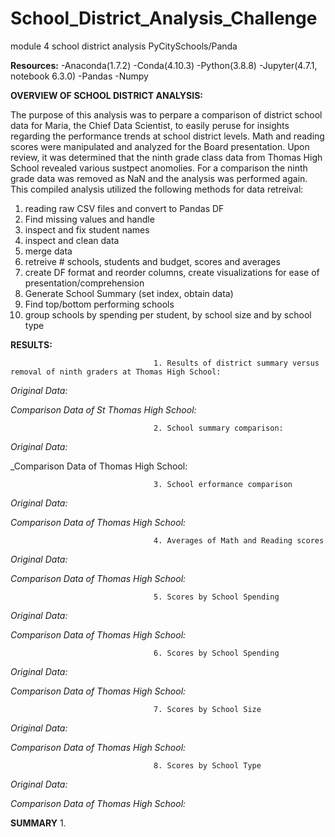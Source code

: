 # School_District_Analysis_Challenge
module 4 school district analysis
PyCitySchools/Panda

**Resources:**
-Anaconda(1.7.2)
-Conda(4.10.3) 
-Python(3.8.8)
-Jupyter(4.7.1, notebook 6.3.0)
-Pandas
-Numpy

**OVERVIEW OF SCHOOL DISTRICT ANALYSIS:**

  The purpose of this analysis was to perpare a comparison of district school data for Maria, the Chief Data Scientist, to easily peruse for insights regarding the performance trends at school district levels. Math and reading scores were manipulated and analyzed for the Board presentation. Upon review, it was determined that the ninth grade class data from Thomas High School revealed various sustpect anomolies. For a comparison the ninth grade data was removed as NaN and the analysis was performed again. This compiled analysis utilized the following methods for data retreival:
  1) reading raw CSV files and convert to Pandas DF
  2) Find missing values and handle
  3) inspect and fix student names
  4) inspect and clean data
  5) merge data
  6) retreive # schools, students and budget, scores and averages
  7) create DF format and reorder columns, create visualizations for ease of presentation/comprehension
  8) Generate School Summary (set index, obtain data)
  9) Find top/bottom performing schools
  10) group schools by spending per student, by school size and by school type
  
**RESULTS:** 

                                    1. Results of district summary versus removal of ninth graders at Thomas High School:
_Original Data:_

_Comparison Data of St Thomas High School:_

                                    2. School summary comparison:
_Original Data:_

_Comparison Data of Thomas High School:

                                    3. School erformance comparison
_Original Data:_

_Comparison Data of Thomas High School:_

                                    4. Averages of Math and Reading scores
_Original Data:_

_Comparison Data of Thomas High School:_
     
                                    5. Scores by School Spending
_Original Data:_

_Comparison Data of Thomas High School:_
      
                                    6. Scores by School Spending
_Original Data:_

_Comparison Data of Thomas High School:_

                                    7. Scores by School Size
_Original Data:_

_Comparison Data of Thomas High School:_
       
                                    8. Scores by School Type
_Original Data:_

_Comparison Data of Thomas High School:_


**SUMMARY**
1. 
